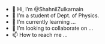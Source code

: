 - 👋 Hi, I’m @ShahnilZulkarnain
- 👀 I’m a student of Dept. of Physics.
- 🌱 I’m currently learning ...
- 💞️ I’m looking to collaborate on ...
- 📫 How to reach me ...

<!---
ShahnilZulkarnain/ShahnilZulkarnain is a ✨ special ✨ repository because its `README.md` (this file) appears on your GitHub profile.
You can click the Preview link to take a look at your changes.
--->
